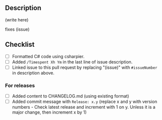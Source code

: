 
## Description 

(write here)

fixes (issue)

## Checklist

- [ ] Formatted C# code using csharpier.
- [ ] Added ```/Timespent Xh Ym``` in the last line of issue description.
- [ ] Linked issue to this pull request by replacing "(issue)" with ```#issueNumber``` in description above.

### For releases

- [ ] Added content to CHANGELOG.md (using existing format)
- [ ] Added commit message with ```Release: x.y``` (replace x and y with version numbers - Check latest release and increment with 1 on y. Unless it is a major change, then increment x by 1)
